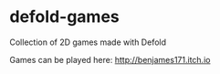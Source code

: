 # defold-games

Collection of 2D games made with Defold

Games can be played here: http://benjames171.itch.io
